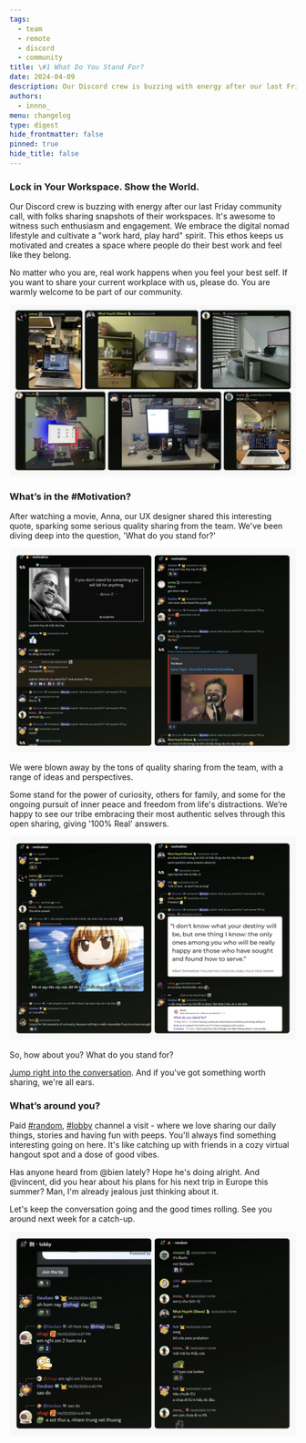 ```yaml
---
tags:
  - team
  - remote
  - discord
  - community
title: \#1 What Do You Stand For?
date: 2024-04-09
description: Our Discord crew is buzzing with energy after our last Friday community call, with folks sharing snapshots of their workspaces, Anna shared the movie quote and catch-up with peeps at lobby, random channels.
authors:
  - innno_
menu: changelog
type: digest
hide_frontmatter: false
pinned: true
hide_title: false
---
```


### Lock in Your Workspace. Show the World.
Our Discord crew is buzzing with energy after our last Friday community call, with folks sharing snapshots of their workspaces. It's awesome to witness such enthusiasm and engagement. We embrace the digital nomad lifestyle and cultivate a "work hard, play hard" spirit. This ethos keeps us motivated and creates a space where people do their best work and feel like they belong.

No matter who you are, real work happens when you feel your best self. If you want to share your current workplace with us, please do. You are warmly welcome to be part of our community.

![workspace](assets/2024-weekly-digest-april_2024-first-digest-workspace.webp)

### What’s in the #Motivation?
After watching a movie, Anna, our UX designer shared this interesting quote, sparking some serious quality sharing from the team. We've been diving deep into the question, 'What do you stand for?'

![motivation](assets/2024-weekly-digest-april_2024-first-digest-motivation.webp)

We were blown away by the tons of quality sharing from the team, with a range of ideas and perspectives. 

Some stand for the power of curiosity, others for family, and some for the ongoing pursuit of inner peace and freedom from life's distractions. We’re happy to see our tribe embracing their most authentic selves through this open sharing, giving '100% Real' answers.

![motivation](assets/2024-weekly-digest-april_2024-digest-motivation.webp)

So, how about you? What do you stand for?

[Jump right into the conversation](https://discord.com/channels/462663954813157376/1214231226282418228/1224942206280929310). And if you've got something worth sharing, we're all ears. 

### What’s around you?
Paid [#random](https://discord.com/channels/462663954813157376/788084358991970337/1225783749988319252), [#lobby](https://discord.com/channels/462663954813157376/907727610417655898/1225767773708222566) channel a visit - where we love sharing our daily things, stories and having fun with peeps. You'll always find something interesting going on here. It's like catching up with friends in a cozy virtual hangout spot and a dose of good vibes. 

Has anyone heard from @bien lately? Hope he's doing alright. And @vincent, did you hear about his plans for his next trip in Europe this summer? Man, I'm already jealous just thinking about it.

Let's keep the conversation going and the good times rolling. See you around next week for a catch-up.

![random](assets/2024-weekly-digest-april_2024-first-digest-random.webp)